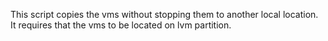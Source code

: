 This script copies the vms without stopping them to another local location. It requires that the vms  to be located on lvm partition.
